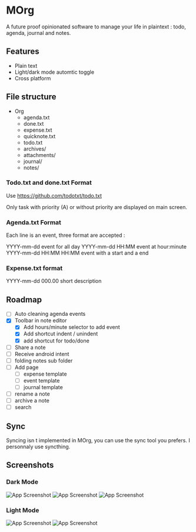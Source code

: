 # MOrg

A future proof opinionated software to manage your life in plaintext : todo, agenda, journal and notes.

## Features

- Plain text
- Light/dark mode automtic toggle
- Cross platform

## File structure

- Org
  - agenda.txt
  - done.txt
  - expense.txt
  - quicknote.txt
  - todo.txt
  - archives/
  - attachments/
  - journal/
  - notes/

### Todo.txt and done.txt Format

Use https://github.com/todotxt/todo.txt

Only task with priority (A) or without priority are displayed on main screen.

### Agenda.txt Format

Each line is an event, three format are accepted :
    
YYYY-mm-dd event for all day
YYYY-mm-dd HH:MM event  at hour:minute
YYYY-mm-dd HH:MM HH:MM event with a start and a end

### Expense.txt format

YYYY-mm-dd 000.00 short description

## Roadmap

- [ ] Auto cleaning agenda events
- [x] Toolbar in note editor
  - [x] Add hours/minute selector to add event
  - [x] Add shortcut indent / unindent
  - [x] add shortcut for todo/done
- [ ] Share a note
- [ ] Receive android intent
- [ ] folding notes sub folder
- [ ] Add page
  - [ ] expense template
  - [ ] event template
  - [ ] journal template
- [ ] rename a note
- [ ] archive a note
- [ ] search

## Sync

Syncing isn t implemented in MOrg, you can use the sync tool you prefers. I personnaly use syncthing.

## Screenshots

### Dark Mode
![App Screenshot](screenshots/main_dark.jpg)
![App Screenshot](screenshots/main_dark_notes.jpg)
![App Screenshot](screenshots/note_dark.jpg)

### Light Mode
![App Screenshot](screenshots/main.jpg)
![App Screenshot](screenshots/note.jpg)

